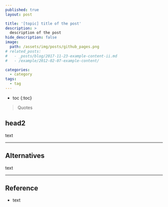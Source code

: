 ```yaml
---
published: true
layout: post

title: '[topic] title of the post'
description: >
  description of the post
hide_description: false
image: 
  path: /assets/img/posts/github_pages.png
# related_posts:
#   - _posts/blog/2017-11-23-example-content-ii.md
#   - /example/2012-02-07-example-content/

categories:
  - category
tags:
  - tag
---
```


* toc
{:toc}

> Quotes

## head2

text

---
## Alternatives

text

---
## Reference
- text